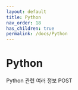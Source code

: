 ```yaml
---
layout: default
title: Python
nav_order: 18
has_children: true
permalink: /docs/Python
---
```


# Python

Python 관련 여러 정보 POST